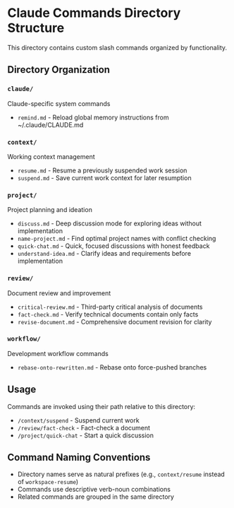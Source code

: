# Claude Commands Directory Structure

This directory contains custom slash commands organized by functionality.

## Directory Organization

### `claude/`

Claude-specific system commands

- `remind.md` - Reload global memory instructions from ~/.claude/CLAUDE.md

### `context/`

Working context management

- `resume.md` - Resume a previously suspended work session
- `suspend.md` - Save current work context for later resumption

### `project/`

Project planning and ideation

- `discuss.md` - Deep discussion mode for exploring ideas without implementation
- `name-project.md` - Find optimal project names with conflict checking
- `quick-chat.md` - Quick, focused discussions with honest feedback
- `understand-idea.md` - Clarify ideas and requirements before implementation

### `review/`

Document review and improvement

- `critical-review.md` - Third-party critical analysis of documents
- `fact-check.md` - Verify technical documents contain only facts
- `revise-document.md` - Comprehensive document revision for clarity

### `workflow/`

Development workflow commands

- `rebase-onto-rewritten.md` - Rebase onto force-pushed branches

## Usage

Commands are invoked using their path relative to this directory:

- `/context/suspend` - Suspend current work
- `/review/fact-check` - Fact-check a document
- `/project/quick-chat` - Start a quick discussion

## Command Naming Conventions

- Directory names serve as natural prefixes (e.g., `context/resume` instead of `workspace-resume`)
- Commands use descriptive verb-noun combinations
- Related commands are grouped in the same directory

